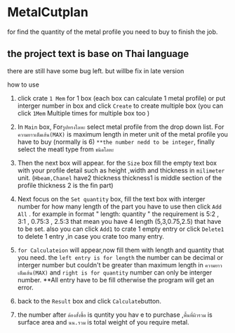 # MetalCutplan
for find the quantity of the metal profile you need to buy to finish the job.

## the project text is base on Thai language 

there are still have some bug left. but willbe fix in late version

how to use

1. click crate `1 Mem` for 1 box (each box can calculate 1 metal profile)  or put interger number in box and click `Create` to create multiple box (you can click `1Mem` Multiple times for multiple box too )
2. In `Main` box, For`รูปทรงโลหะ` select metal profile from the drop down list. For `ความยาวเต็มเส้น(MAX)` is maximum length in meter unit of the metal profile you have to buy (normally is 6) `**the number nedd to be integer`, finally select the meatl type from `ชนิดโลหะ`
3. Then the next box will appear. for the `Size` box  fill the empty text box with your profile detail such as height ,width and thickness in `milimeter` unit. (`Hbeam,Chanel` have2 thickness thickness1 is middle section of the profile thickness 2 is the fin part)
4. Next focus on  the `Set quantity` box, fill the text box with interger number for how many length of the part you have to use then click `Add All` . for example in format  " length: quantity " the requirement is 5:2 , 3:1 , 0.75:3 , 2.5:3 that mean you have 4 length  (5,3,0.75,2.5) that have to be set.
also you can click `Add1` to crate 1 empty entry or click `Delete1` to delete 1 entry ,in case you crate too many entry.

5. `for Calculateion` will appear,now fill them with length and quantity that you need. the `left entry is for length` the number can be decimal or interger number but couldn't be greater than maximum length in `ความยาวเต็มเส้น(MAX)` and `right is for quantity` number can only be interger number. **All entry have to be fill otherwise the program will get an error.
6.  back to the `Result` box and click `Calculate`button.
7.  the number after `ต้องสั้งซื้อ` is quntity you hav e to purchase ,`พื้นที่ผิวรวม` is surface area and `นน.รวม` is total weight of you require metal.

